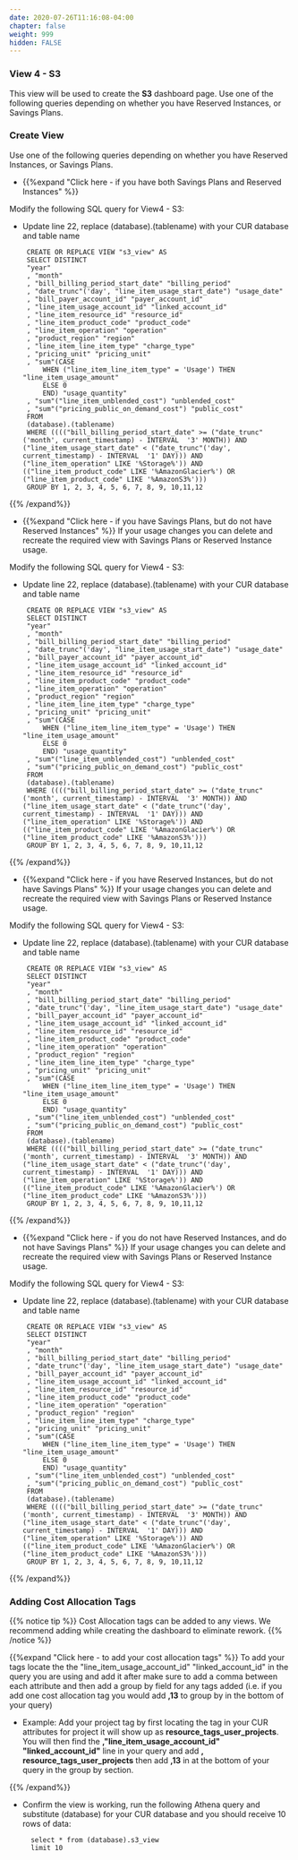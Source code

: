 ```yaml
---
date: 2020-07-26T11:16:08-04:00
chapter: false
weight: 999
hidden: FALSE
---
```


### View 4 - S3
This view will be used to create the **S3** dashboard page.
Use one of the following queries depending on whether you have Reserved Instances, or Savings Plans.

### Create View
Use one of the following queries depending on whether you have Reserved Instances, or Savings Plans.

- {{%expand "Click here - if you have both Savings Plans and Reserved Instances" %}}

Modify the following SQL query for View4 - S3:
 - Update line 22, replace (database).(tablename) with your CUR database and table name 

		CREATE OR REPLACE VIEW "s3_view" AS 
		SELECT DISTINCT
		"year"
		, "month"
		, "bill_billing_period_start_date" "billing_period"
		, "date_trunc"('day', "line_item_usage_start_date") "usage_date"
		, "bill_payer_account_id" "payer_account_id"
		, "line_item_usage_account_id" "linked_account_id"
		, "line_item_resource_id" "resource_id"
		, "line_item_product_code" "product_code"
		, "line_item_operation" "operation"
		, "product_region" "region"
		, "line_item_line_item_type" "charge_type"
		, "pricing_unit" "pricing_unit"
		, "sum"(CASE
			WHEN ("line_item_line_item_type" = 'Usage') THEN "line_item_usage_amount"
			ELSE 0
			END) "usage_quantity"
		, "sum"("line_item_unblended_cost") "unblended_cost"
		, "sum"("pricing_public_on_demand_cost") "public_cost"
		FROM 
		(database).(tablename)
		WHERE (((("bill_billing_period_start_date" >= ("date_trunc"('month', current_timestamp) - INTERVAL  '3' MONTH)) AND ("line_item_usage_start_date" < ("date_trunc"('day', current_timestamp) - INTERVAL  '1' DAY))) AND ("line_item_operation" LIKE '%Storage%')) AND (("line_item_product_code" LIKE '%AmazonGlacier%') OR ("line_item_product_code" LIKE '%AmazonS3%')))
		GROUP BY 1, 2, 3, 4, 5, 6, 7, 8, 9, 10,11,12
		

{{% /expand%}}



- {{%expand "Click here - if you have Savings Plans, but do not have Reserved Instances" %}}
If your usage changes you can delete and recreate the required view with Savings Plans or Reserved Instance usage.

Modify the following SQL query for View4 - S3:
 - Update line 22, replace (database).(tablename) with your CUR database and table name 

		CREATE OR REPLACE VIEW "s3_view" AS 
		SELECT DISTINCT
		"year"
		, "month"
		, "bill_billing_period_start_date" "billing_period"
		, "date_trunc"('day', "line_item_usage_start_date") "usage_date"
		, "bill_payer_account_id" "payer_account_id"
		, "line_item_usage_account_id" "linked_account_id"
		, "line_item_resource_id" "resource_id"
		, "line_item_product_code" "product_code"
		, "line_item_operation" "operation"
		, "product_region" "region"
		, "line_item_line_item_type" "charge_type"
		, "pricing_unit" "pricing_unit"
		, "sum"(CASE
			WHEN ("line_item_line_item_type" = 'Usage') THEN "line_item_usage_amount"
			ELSE 0
			END) "usage_quantity"
		, "sum"("line_item_unblended_cost") "unblended_cost"
		, "sum"("pricing_public_on_demand_cost") "public_cost"
		FROM 
		(database).(tablename)
		WHERE (((("bill_billing_period_start_date" >= ("date_trunc"('month', current_timestamp) - INTERVAL  '3' MONTH)) AND ("line_item_usage_start_date" < ("date_trunc"('day', current_timestamp) - INTERVAL  '1' DAY))) AND ("line_item_operation" LIKE '%Storage%')) AND (("line_item_product_code" LIKE '%AmazonGlacier%') OR ("line_item_product_code" LIKE '%AmazonS3%')))
		GROUP BY 1, 2, 3, 4, 5, 6, 7, 8, 9, 10,11,12
		

{{% /expand%}}




- {{%expand "Click here - if you have Reserved Instances, but do not have Savings Plans" %}}
If your usage changes you can delete and recreate the required view with Savings Plans or Reserved Instance usage.

Modify the following SQL query for View4 - S3:
 - Update line 22, replace (database).(tablename) with your CUR database and table name 

		CREATE OR REPLACE VIEW "s3_view" AS 
		SELECT DISTINCT
		"year"
		, "month"
		, "bill_billing_period_start_date" "billing_period"
		, "date_trunc"('day', "line_item_usage_start_date") "usage_date"
		, "bill_payer_account_id" "payer_account_id"
		, "line_item_usage_account_id" "linked_account_id"
		, "line_item_resource_id" "resource_id"
		, "line_item_product_code" "product_code"
		, "line_item_operation" "operation"
		, "product_region" "region"
		, "line_item_line_item_type" "charge_type"
		, "pricing_unit" "pricing_unit"
		, "sum"(CASE
			WHEN ("line_item_line_item_type" = 'Usage') THEN "line_item_usage_amount"
			ELSE 0
			END) "usage_quantity"
		, "sum"("line_item_unblended_cost") "unblended_cost"
		, "sum"("pricing_public_on_demand_cost") "public_cost"
		FROM 
		(database).(tablename)
		WHERE (((("bill_billing_period_start_date" >= ("date_trunc"('month', current_timestamp) - INTERVAL  '3' MONTH)) AND ("line_item_usage_start_date" < ("date_trunc"('day', current_timestamp) - INTERVAL  '1' DAY))) AND ("line_item_operation" LIKE '%Storage%')) AND (("line_item_product_code" LIKE '%AmazonGlacier%') OR ("line_item_product_code" LIKE '%AmazonS3%')))
		GROUP BY 1, 2, 3, 4, 5, 6, 7, 8, 9, 10,11,12
		
{{% /expand%}}




- {{%expand "Click here - if you do not have Reserved Instances, and do not have Savings Plans" %}}
If your usage changes you can delete and recreate the required view with Savings Plans or Reserved Instance usage.

Modify the following SQL query for View4 - S3:
 - Update line 22, replace (database).(tablename) with your CUR database and table name 

		CREATE OR REPLACE VIEW "s3_view" AS 
		SELECT DISTINCT
		"year"
		, "month"
		, "bill_billing_period_start_date" "billing_period"
		, "date_trunc"('day', "line_item_usage_start_date") "usage_date"
		, "bill_payer_account_id" "payer_account_id"
		, "line_item_usage_account_id" "linked_account_id"
		, "line_item_resource_id" "resource_id"
		, "line_item_product_code" "product_code"
		, "line_item_operation" "operation"
		, "product_region" "region"
		, "line_item_line_item_type" "charge_type"
		, "pricing_unit" "pricing_unit"
		, "sum"(CASE
			WHEN ("line_item_line_item_type" = 'Usage') THEN "line_item_usage_amount"
			ELSE 0
			END) "usage_quantity"
		, "sum"("line_item_unblended_cost") "unblended_cost"
		, "sum"("pricing_public_on_demand_cost") "public_cost"
		FROM 
		(database).(tablename)
		WHERE (((("bill_billing_period_start_date" >= ("date_trunc"('month', current_timestamp) - INTERVAL  '3' MONTH)) AND ("line_item_usage_start_date" < ("date_trunc"('day', current_timestamp) - INTERVAL  '1' DAY))) AND ("line_item_operation" LIKE '%Storage%')) AND (("line_item_product_code" LIKE '%AmazonGlacier%') OR ("line_item_product_code" LIKE '%AmazonS3%')))
		GROUP BY 1, 2, 3, 4, 5, 6, 7, 8, 9, 10,11,12
		

{{% /expand%}}

### Adding Cost Allocation Tags
{{% notice tip %}}
Cost Allocation tags can be added to any views. We recommend adding while creating the dashboard to eliminate rework. 
{{% /notice %}}

{{%expand "Click here - to add your cost allocation tags" %}}
To add your tags locate the the "line_item_usage_account_id" "linked_account_id" in the query you are using and add it after make sure to add a comma between each attribute and then add a group by field for any tags added (i.e. if you add one cost allocation tag you would add **,13** to group by in the bottom of your query)

- Example: Add your project tag by first locating the tag in your CUR attributes for project it will show up as **resource_tags_user_projects**. You will then find the **,"line_item_usage_account_id" "linked_account_id"** line in your query and add **, resource_tags_user_projects** then add **,13** in at the bottom of your query in the group by section.

{{% /expand%}}
- Confirm the view is working, run the following Athena query and substitute (database) for your CUR database and you should receive 10 rows of data:

        select * from (database).s3_view
        limit 10
